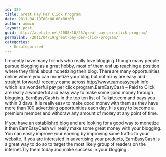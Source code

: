 ```yaml
---
id: 329
title: Great Pay Per Click Program
date: 2011-04-19T00:00:00+00:00
author: admin
layout: post
guid: http://acetile.net/2008/10/25/great-pay-per-click-program/
permalink: /2011/04/19/great-pay-per-click-program/
categories:
  - Uncategorized
---
```

I recently have many friends who really love blogging.Though many people pursue blogging as a great hobby, most of them end up reaching a position where they think about monetizing their blog. There are many opportunities online where you can monetize your blog but not many are easy and straight forward.I recently came across http://www.earneasycash.info which is a wonderful pay per click program.EarnEasyCash &#8211; Paid to Click are really a wonderful and easy way to make some good money through blogging. EarnEasyCash is in the top ten list of Talkptc.com and pays you within 3 days. It is really easy to make good money with them as they have more than 100 advertising opportunities each day. It is easy to become a premium member and withdraw any amount of money at any point of time.

If you have an established blog and are looking for a good way to monetize it then EarnEasyCash will really make some great money with your blogging. You can easily improve your earning by improving some traffic to your website. If you are interested in advertising your products, EarnEasyCash is a great way to do so to target the most likely group of readers on the internet.Try them today and make success in your blogging .